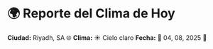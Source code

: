 # 🌍 Reporte del Clima de Hoy

**Ciudad:** Riyadh, SA 🌐
**Clima:** ☀️ Cielo claro
**Fecha:** 📅 04, 08, 2025 🚀
